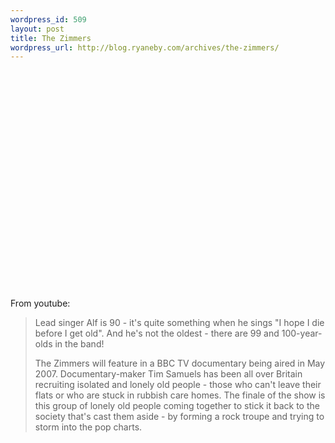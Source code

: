 ```yaml
--- 
wordpress_id: 509
layout: post
title: The Zimmers
wordpress_url: http://blog.ryaneby.com/archives/the-zimmers/
---
```

<object width="425" height="350"><param name="movie" value="http://www.youtube.com/v/zqfFrCUrEbY"></param><param name="wmode" value="transparent"></param><embed src="http://www.youtube.com/v/zqfFrCUrEbY" type="application/x-shockwave-flash" wmode="transparent" width="425" height="350"></embed></object>

From youtube:

<blockquote>Lead singer Alf is 90 - it's quite something when he sings "I hope I die before I get old". And he's not the oldest - there are 99 and 100-year-olds in the band!

The Zimmers will feature in a BBC TV documentary being aired in May 2007. Documentary-maker Tim Samuels has been all over Britain recruiting isolated and lonely old people - those who can't leave their flats or who are stuck in rubbish care homes.
The finale of the show is this group of lonely old people coming together to stick it back to the society that's cast them aside - by forming a rock troupe and trying to storm into the pop charts.</blockquote>
